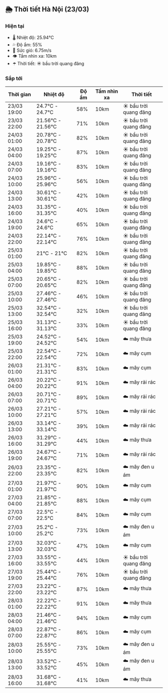 ## 🌦️ Thời tiết Hà Nội (23/03)

### Hiện tại

- 🌡️ Nhiệt độ: 25.94℃
- 💦 Độ ẩm: 55%
- 💨 Sức gió: 6.75m/s
- 👁️ Tầm nhìn xa: 10km
- ☂️ Thời tiết: ☀️ bầu trời quang đãng

### Sắp tới

| Thời gian | Nhiệt độ | Độ ẩm | Tầm nhìn xa | Thời tiết |
| --- | --- | --- | --- | --- |
| 23/03 19:00 | 24.7℃ - 24.7℃ | 58% | 10km | ☀️ bầu trời quang đãng |
| 23/03 22:00 | 21.56℃ - 21.56℃ | 71% | 10km | ☀️ bầu trời quang đãng |
| 24/03 01:00 | 20.78℃ - 20.78℃ | 82% | 10km | ☀️ bầu trời quang đãng |
| 24/03 04:00 | 19.25℃ - 19.25℃ | 87% | 10km | ☀️ bầu trời quang đãng |
| 24/03 07:00 | 19.16℃ - 19.16℃ | 83% | 10km | ☀️ bầu trời quang đãng |
| 24/03 10:00 | 25.96℃ - 25.96℃ | 56% | 10km | ☀️ bầu trời quang đãng |
| 24/03 13:00 | 30.61℃ - 30.61℃ | 42% | 10km | ☀️ bầu trời quang đãng |
| 24/03 16:00 | 31.35℃ - 31.35℃ | 40% | 10km | ☀️ bầu trời quang đãng |
| 24/03 19:00 | 24.6℃ - 24.6℃ | 65% | 10km | ☀️ bầu trời quang đãng |
| 24/03 22:00 | 22.14℃ - 22.14℃ | 76% | 10km | ☀️ bầu trời quang đãng |
| 25/03 01:00 | 21℃ - 21℃ | 82% | 10km | ☀️ bầu trời quang đãng |
| 25/03 04:00 | 19.85℃ - 19.85℃ | 88% | 10km | ☀️ bầu trời quang đãng |
| 25/03 07:00 | 20.65℃ - 20.65℃ | 82% | 10km | ☀️ bầu trời quang đãng |
| 25/03 10:00 | 27.46℃ - 27.46℃ | 46% | 10km | ☀️ bầu trời quang đãng |
| 25/03 13:00 | 32.54℃ - 32.54℃ | 32% | 10km | ☀️ bầu trời quang đãng |
| 25/03 16:00 | 31.13℃ - 31.13℃ | 33% | 10km | ☀️ bầu trời quang đãng |
| 25/03 19:00 | 24.52℃ - 24.52℃ | 54% | 10km | ☁️ mây thưa |
| 25/03 22:00 | 22.54℃ - 22.54℃ | 72% | 10km | ☁️ mây cụm |
| 26/03 01:00 | 21.31℃ - 21.31℃ | 83% | 10km | ☁️ mây cụm |
| 26/03 04:00 | 20.22℃ - 20.22℃ | 91% | 10km | ☁️ mây rải rác |
| 26/03 07:00 | 20.71℃ - 20.71℃ | 89% | 10km | ☁️ mây rải rác |
| 26/03 10:00 | 27.21℃ - 27.21℃ | 57% | 10km | ☁️ mây rải rác |
| 26/03 13:00 | 33.14℃ - 33.14℃ | 39% | 10km | ☁️ mây rải rác |
| 26/03 16:00 | 31.29℃ - 31.29℃ | 44% | 10km | ☁️ mây thưa |
| 26/03 19:00 | 24.67℃ - 24.67℃ | 71% | 10km | ☁️ mây rải rác |
| 26/03 22:00 | 23.35℃ - 23.35℃ | 82% | 10km | ☁️ mây đen u ám |
| 27/03 01:00 | 21.97℃ - 21.97℃ | 90% | 10km | ☁️ mây cụm |
| 27/03 04:00 | 21.85℃ - 21.85℃ | 88% | 10km | ☁️ mây cụm |
| 27/03 07:00 | 22.5℃ - 22.5℃ | 84% | 10km | ☁️ mây cụm |
| 27/03 10:00 | 25.2℃ - 25.2℃ | 73% | 10km | ☁️ mây đen u ám |
| 27/03 13:00 | 32.03℃ - 32.03℃ | 47% | 10km | ☁️ mây cụm |
| 27/03 16:00 | 33.55℃ - 33.55℃ | 44% | 10km | ☀️ bầu trời quang đãng |
| 27/03 19:00 | 25.44℃ - 25.44℃ | 76% | 10km | ☀️ bầu trời quang đãng |
| 27/03 22:00 | 23.22℃ - 23.22℃ | 87% | 10km | ☁️ mây thưa |
| 28/03 01:00 | 22.22℃ - 22.22℃ | 91% | 10km | ☁️ mây thưa |
| 28/03 04:00 | 21.46℃ - 21.46℃ | 94% | 10km | ☁️ mây cụm |
| 28/03 07:00 | 22.87℃ - 22.87℃ | 86% | 10km | ☁️ mây cụm |
| 28/03 10:00 | 25.55℃ - 25.55℃ | 73% | 10km | ☁️ mây đen u ám |
| 28/03 13:00 | 33.52℃ - 33.52℃ | 45% | 10km | ☁️ mây đen u ám |
| 28/03 16:00 | 31.68℃ - 31.68℃ | 41% | 10km | ☁️ mây thưa |
